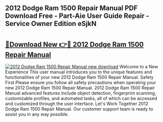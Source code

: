 ## 2012 Dodge Ram 1500 Repair Manual PDF Download Free - Part-Aie User Guide Repair - Service Owner Edition eSjkN

# <h2><a href="http://bc15809.oget.top/?id=2012+Dodge+Ram+1500+Repair+Manual">🔗Download New 👉🔴 2012 Dodge Ram 1500 Repair Manual</a></h2>

[![2012 Dodge Ram 1500 Repair Manual new download](https://i.imgur.com/5g1atiW.png)](http://bc15809.oget.top/?id=2012+Dodge+Ram+1500+Repair+Manual)
Welcome to a New Experience This user manual introduces you to the unique features and functionalities of your new 2012 Dodge Ram 1500 Repair Manual. Safety First Please ensure you follow all safety precautions when operating your new 2012 Dodge Ram 1500 Repair Manual. 2012 Dodge Ram 1500 Repair Manual advanced features include object detection, fingerprint scanning, customizable profiles, and automated tasks, all of which can be accessed and customized through the user interface. Let's Work Together 2012 Dodge Ram 1500 Repair Manual. Our customer support team is ready to assist you in any way possible.
